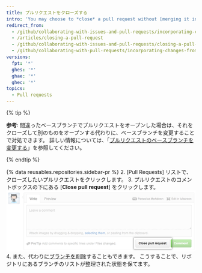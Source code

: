 ```yaml
---
title: プルリクエストをクローズする
intro: 'You may choose to *close* a pull request without [merging it into the upstream branch](/pull-requests/collaborating-with-pull-requests/incorporating-changes-from-a-pull-request/merging-a-pull-request). これは、ブランチで提案された変更が必要でなくなったり、他のブランチで別の解決方法が提案されたりした場合に役立ちます。'
redirect_from:
  - /github/collaborating-with-issues-and-pull-requests/incorporating-changes-from-a-pull-request/closing-a-pull-request
  - /articles/closing-a-pull-request
  - /github/collaborating-with-issues-and-pull-requests/closing-a-pull-request
  - /github/collaborating-with-pull-requests/incorporating-changes-from-a-pull-request/closing-a-pull-request
versions:
  fpt: '*'
  ghes: '*'
  ghae: '*'
  ghec: '*'
topics:
  - Pull requests
---
```


{% tip %}

**参考**: 間違ったベースブランチでプルリクエストをオープンした場合は、それをクローズして別のものをオープンする代わりに、ベースブランチを変更することで対処できます。 詳しい情報については、「[プルリクエストのベースブランチを変更する](/pull-requests/collaborating-with-pull-requests/proposing-changes-to-your-work-with-pull-requests/changing-the-base-branch-of-a-pull-request)」を参照してください。

{% endtip %}

{% data reusables.repositories.sidebar-pr %}
2. [Pull Requests] リストで、クローズしたいプルリクエストをクリックします。
3. プルリクエストのコメントボックスの下にある [**Close pull request**] をクリックします。 ![[Close Pull Request] ボタン](/assets/images/help/pull_requests/pullrequest-closebutton.png)
4. また、代わりに[ブランチを削除](/articles/deleting-unused-branches)することもできます。 こうすることで、リポジトリにあるブランチのリストが整理された状態を保てます。

